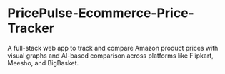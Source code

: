 # PricePulse-Ecommerce-Price-Tracker
A full-stack web app to track and compare Amazon product prices with visual graphs and AI-based comparison across platforms like Flipkart, Meesho, and BigBasket.
